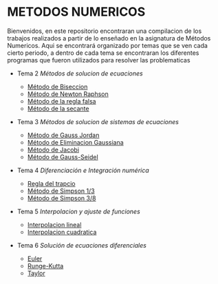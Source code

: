 # METODOS NUMERICOS

Bienvenidos, en este repositorio encontraran una compilacion de los trabajos realizados a partir de lo enseñado en la asignatura de Métodos Numericos.
Aqui se encontrará organizado por temas que se ven cada cierto periodo, a dentro de cada tema se encontraran los diferentes programas que fueron 
utilizados para resolver las problematicas

+ Tema 2 _Métodos de solucion de ecuaciones_
  - [Método de Biseccion](Tema_2/Metodo_de_Biseccion)
  - [Método de Newton Raphson](Tema_2/Método_de_Newton_Raphson/)
  - [Método de la regla falsa](Tema_2/Método_de_la_regla_falsa/)
  - [Método de la secante](Tema_2/Método_de_la_secante/)

+ Tema 3 _Métodos de solucion de sistemas de ecuaciones_
  - [Método de Gauss Jordan](Tema_3/Método_de_Gauss-Jordan/Código%20en%20Java/)
  - [Método de Eliminacion Gaussiana](Tema_3/Método_de_Eliminacion_Gaussiana/)
  - [Método de Jacobi](Tema_3/Método_de_Jacobi/)
  - [Método de Gauss-Seidel](Tema_3/Metodo_de_Gauss-Seidel/)

+ Tema 4 _Diferenciación e Integración numérica_
  - [Regla del trapcio](Tema_4/Regla_del_trapecio/)
  - [Método de Simpson 1/3](Tema_4/Método_de_Simpson_Un_tercio/)
  - [Método de Simpson 3/8](Tema_4/Método_de_Simpson_3_Octavos/)

+ Tema 5 _Interpolacion y ajuste de funciones_
  - [Interpolacion lineal](Tema_5/Interpolacion/)
  - [Interpolacion cuadratica](Tema_5/Interpolacion_cuadratica/)

+ Tema 6 _Solución de ecuaciones diferenciales_
  - [Euler](Tema_6/Euler/)
  - [Runge-Kutta](Tema_6/RungeKutta/)
  - [Taylor]() 